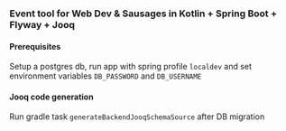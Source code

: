 ### Event tool for Web Dev & Sausages in Kotlin + Spring Boot + Flyway + Jooq

#### Prerequisites
Setup a postgres db, run app with spring profile `localdev` and set environment variables `DB_PASSWORD` and `DB_USERNAME` 

#### Jooq code generation
Run gradle task `generateBackendJooqSchemaSource` after DB migration
